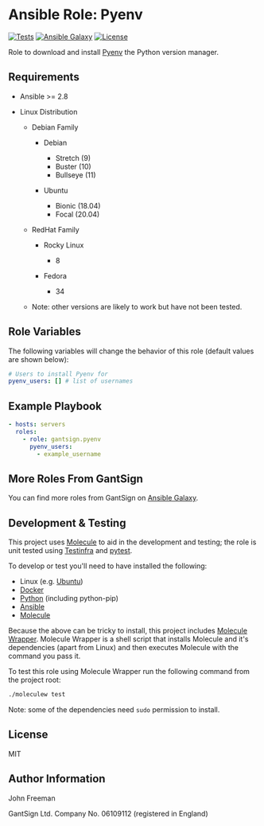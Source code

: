 Ansible Role: Pyenv
===================

[![Tests](https://github.com/gantsign/ansible_role_pyenv/workflows/Tests/badge.svg)](https://github.com/gantsign/ansible_role_pyenv/actions?query=workflow%3ATests)
[![Ansible Galaxy](https://img.shields.io/badge/ansible--galaxy-gantsign.pyenv-blue.svg)](https://galaxy.ansible.com/gantsign/pyenv)
[![License](https://img.shields.io/badge/license-MIT-blue.svg)](https://raw.githubusercontent.com/gantsign/ansible_role_pyenv/master/LICENSE)

Role to download and install [Pyenv](https://github.com/pyenv/pyenv) the Python
version manager.

Requirements
------------

* Ansible >= 2.8

* Linux Distribution

    * Debian Family

        * Debian

            * Stretch (9)
            * Buster (10)
            * Bullseye (11)

        * Ubuntu

            * Bionic (18.04)
            * Focal (20.04)

    * RedHat Family

        * Rocky Linux

            * 8

        * Fedora

            * 34

    * Note: other versions are likely to work but have not been tested.

Role Variables
--------------

The following variables will change the behavior of this role (default values
are shown below):

```yaml
# Users to install Pyenv for
pyenv_users: [] # list of usernames
```

Example Playbook
----------------

```yaml
- hosts: servers
  roles:
    - role: gantsign.pyenv
      pyenv_users:
        - example_username
```

More Roles From GantSign
------------------------

You can find more roles from GantSign on
[Ansible Galaxy](https://galaxy.ansible.com/gantsign).

Development & Testing
---------------------

This project uses [Molecule](http://molecule.readthedocs.io/) to aid in the
development and testing; the role is unit tested using
[Testinfra](http://testinfra.readthedocs.io/) and
[pytest](http://docs.pytest.org/).

To develop or test you'll need to have installed the following:

* Linux (e.g. [Ubuntu](http://www.ubuntu.com/))
* [Docker](https://www.docker.com/)
* [Python](https://www.python.org/) (including python-pip)
* [Ansible](https://www.ansible.com/)
* [Molecule](http://molecule.readthedocs.io/)

Because the above can be tricky to install, this project includes
[Molecule Wrapper](https://github.com/gantsign/molecule-wrapper). Molecule
Wrapper is a shell script that installs Molecule and it's dependencies (apart
from Linux) and then executes Molecule with the command you pass it.

To test this role using Molecule Wrapper run the following command from the
project root:

```bash
./moleculew test
```

Note: some of the dependencies need `sudo` permission to install.

License
-------

MIT

Author Information
------------------

John Freeman

GantSign Ltd.
Company No. 06109112 (registered in England)
